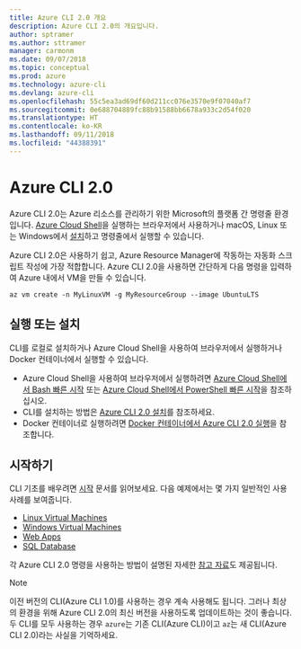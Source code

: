 ```yaml
---
title: Azure CLI 2.0 개요
description: Azure CLI 2.0의 개요입니다.
author: sptramer
ms.author: sttramer
manager: carmonm
ms.date: 09/07/2018
ms.topic: conceptual
ms.prod: azure
ms.technology: azure-cli
ms.devlang: azure-cli
ms.openlocfilehash: 55c5ea3ad69df60d211cc076e3570e9f07040af7
ms.sourcegitcommit: 0e688704889fc88b91588bb6678a933c2d54f020
ms.translationtype: HT
ms.contentlocale: ko-KR
ms.lasthandoff: 09/11/2018
ms.locfileid: "44388391"
---
```

# <a name="azure-cli-20"></a>Azure CLI 2.0

Azure CLI 2.0는 Azure 리소스를 관리하기 위한 Microsoft의 플랫폼 간 명령줄 환경입니다.
[Azure Cloud Shell](/azure/cloud-shell/overview)을 실행하는 브라우저에서 사용하거나 macOS, Linux 또는 Windows에서 [설치](install-azure-cli.md)하고 명령줄에서 실행할 수 있습니다.

Azure CLI 2.0은 사용하기 쉽고, Azure Resource Manager에 작동하는 자동화 스크립트 작성에 가장 적합합니다. Azure CLI 2.0을 사용하면 간단하게 다음 명령을 입력하여 Azure 내에서 VM을 만들 수 있습니다.

```azurecli-interactive
az vm create -n MyLinuxVM -g MyResourceGroup --image UbuntuLTS
```

## <a name="run-or-install"></a>실행 또는 설치

CLI를 로컬로 설치하거나 Azure Cloud Shell을 사용하여 브라우저에서 실행하거나 Docker 컨테이너에서 실행할 수 있습니다.

* Azure Cloud Shell을 사용하여 브라우저에서 실행하려면 [Azure Cloud Shell에서 Bash 빠른 시작](/azure/cloud-shell/quickstart) 또는 [Azure Cloud Shell에서 PowerShell 빠른 시작](/azure/cloud-shell/quickstart-powershell)을 참조하십시오.
* CLI를 설치하는 방법은 [Azure CLI 2.0 설치](install-azure-cli.md)를 참조하세요.
* Docker 컨테이너로 실행하려면 [Docker 컨테이너에서 Azure CLI 2.0 실행](run-azure-cli-docker.md)을 참조합니다.

## <a name="get-started"></a>시작하기

CLI 기초를 배우려면 [시작](get-started-with-azure-cli.md) 문서를 읽어보세요. 다음 예제에서는 몇 가지 일반적인 사용 사례를 보여줍니다.

- [Linux Virtual Machines](/azure/virtual-machines/virtual-machines-linux-cli-samples?toc=%2fcli%2fazure%2ftoc.json&bc=%2fcli%2fazure%2fbreadcrumb%2ftoc.json)
- [Windows Virtual Machines](/azure/virtual-machines/virtual-machines-windows-cli-samples?toc=%2fcli%2fazure%2ftoc.json&bc=%2fcli%2fazure%2fbreadcrumb%2ftoc.json)
- [Web Apps](/azure/app-service-web/app-service-cli-samples?toc=%2fcli%2fazure%2ftoc.json&bc=%2fcli%2fazure%2fbreadcrumb%2ftoc.json)
- [SQL Database](/azure/sql-database/sql-database-cli-samples?toc=%2fcli%2fazure%2ftoc.json&bc=%2fcli%2fazure%2fbreadcrumb%2ftoc.json)

각 Azure CLI 2.0 명령을 사용하는 방법이 설명된 자세한 [참고 자료](/cli/azure/reference-index)도 제공됩니다.

> [!NOTE]
> 이전 버전의 CLI(Azure CLI 1.0)를 사용하는 경우 계속 사용해도 됩니다.
> 그러나 최상의 환경을 위해 Azure CLI 2.0의 최신 버전을 사용하도록 업데이트하는 것이 좋습니다.
> 두 CLI를 모두 사용하는 경우 `azure`는 기존 CLI(Azure CLI)이고 `az`는 새 CLI(Azure CLI 2.0)라는 사실을 기억하세요.
